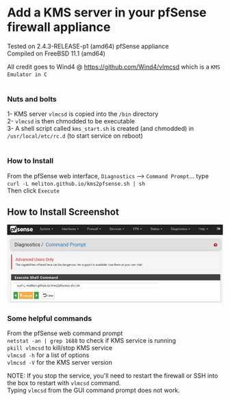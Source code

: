 # Add a KMS server in your pfSense firewall appliance

Tested on 2.4.3-RELEASE-p1 (amd64) pfSense appliance<br>
Compiled on FreeBSD 11.1 (amd64)<br>

All credit goes to Wind4 @ https://github.com/Wind4/vlmcsd which is a `KMS Emulator in C` <br><br>

### Nuts and bolts
1- KMS server `vlmcsd` is copied into the `/bin` directory <br>
2- `vlmcsd` is then chmodded to be executable <br>
3- A shell script called `kms_start.sh` is created (and chmodded) in `/usr/local/etc/rc.d` (to start service on reboot)<br><br>

### How to Install
From the pfSense web interface, `Diagnostics` --> `Command Prompt`... type<br>
`curl -L meliton.github.io/kms2pfsense.sh | sh` <br>
Then click `Execute` <br>

## How to Install Screenshot
![Alt text](install.jpg?raw=true "How-to-Install screenshot")

### Some helpful commands
From the pfSense web command prompt<br>
`netstat -an | grep 1688` to check if KMS service is running <br>
`pkill vlmcsd` to kill/stop KMS service <br>
`vlmcsd -h` for a list of options <br>
`vlmcsd -V` for the KMS server version <br>

NOTE: If you stop the service, you'll need to restart the firewall or SSH into the box to restart with `vlmcsd` command. <br>
Typing `vlmcsd` from the GUI command prompt does not work. <br>

